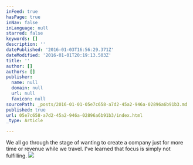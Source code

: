 ```yaml
---
inFeed: true
hasPage: true
inNav: false
inLanguage: null
starred: false
keywords: []
description: ''
datePublished: '2016-01-03T16:56:29.371Z'
dateModified: '2016-01-01T20:19:13.503Z'
title: ''
author: []
authors: []
publisher:
  name: null
  domain: null
  url: null
  favicon: null
sourcePath: _posts/2016-01-01-05e7c658-a7d2-45a2-946a-02896a6b91b3.md
published: true
url: 05e7c658-a7d2-45a2-946a-02896a6b91b3/index.html
_type: Article

---
```

We all go through the stage of wanting to create a company just for more time or revenue while we travel. I've learned that focus is simply not fulfilling.
![](https://the-grid-user-content.s3-us-west-2.amazonaws.com/8039538f-080a-4f1f-bbe1-d12fc6fb03ec.jpg)